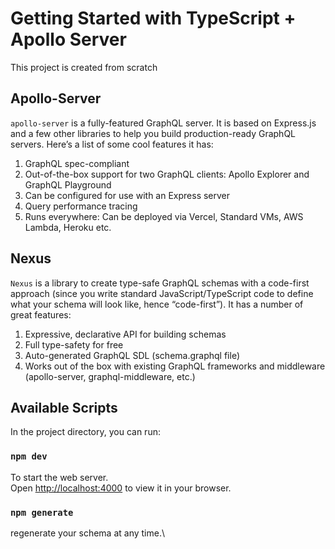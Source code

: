 # Getting Started with TypeScript + Apollo Server

This project is created from scratch

## Apollo-Server

`apollo-server` is a fully-featured GraphQL server. It is based on Express.js and a few other libraries to help you build production-ready GraphQL servers. Here’s a list of some cool features it has:

1. GraphQL spec-compliant
2. Out-of-the-box support for two GraphQL clients: Apollo Explorer and GraphQL Playground
3. Can be configured for use with an Express server
4. Query performance tracing
5. Runs everywhere: Can be deployed via Vercel, Standard VMs, AWS Lambda, Heroku etc.

## Nexus

`Nexus` is a library to create type-safe GraphQL schemas with a code-first approach (since you write standard JavaScript/TypeScript code to define what your schema will look like, hence “code-first”). It has a number of great features:

1. Expressive, declarative API for building schemas
2. Full type-safety for free
3. Auto-generated GraphQL SDL (schema.graphql file)
4. Works out of the box with existing GraphQL frameworks and middleware (apollo-server, graphql-middleware, etc.)

## Available Scripts

In the project directory, you can run:

### `npm dev`

To start the web server.\
Open [http://localhost:4000](http://localhost:4000) to view it in your browser.

### `npm generate`

regenerate your schema at any time.\